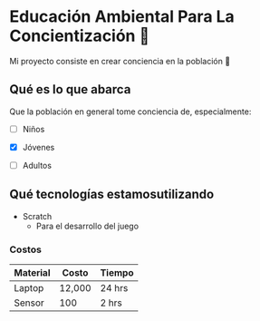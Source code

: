 # Educación Ambiental Para La Concientización 🌵
Mi proyecto consiste en crear conciencia en la población 🌵

## Qué es lo que abarca
Que la población en general tome conciencia de, especialmente:
* [ ] Niños
* [x] Jóvenes 
* [ ] Adultos


## Qué tecnologías estamosutilizando
* Scratch
     * Para el desarrollo del juego

### Costos
Material | Costo | Tiempo
---------| ------|--------
Laptop   | 12,000| 24 hrs
Sensor   | 100   | 2 hrs


